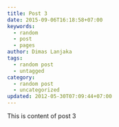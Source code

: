 ```yaml
---
title: Post 3
date: 2015-09-06T16:18:58+07:00
keywords:
  - random
  - post
  - pages
author: Dimas Lanjaka
tags:
  - random post
  - untagged
category:
  - random post
  - uncategorized
updated: 2012-05-30T07:09:44+07:00
---
```

This is content of post 3